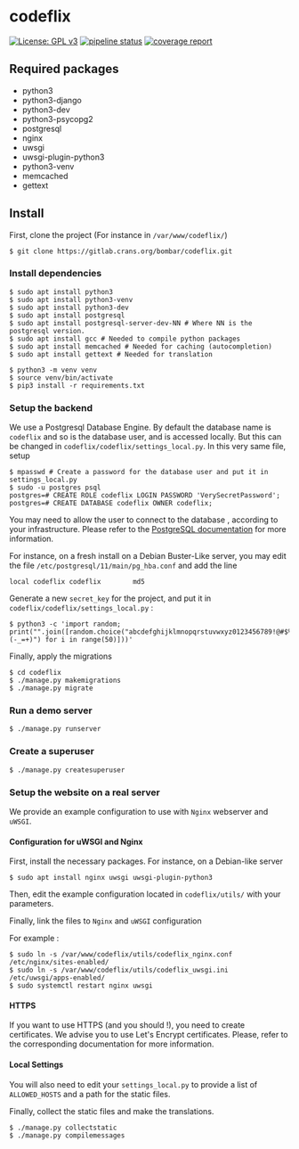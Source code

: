 codeflix
========
[![License: GPL v3](https://img.shields.io/badge/License-GPL%20v3-blue.svg)](https://www.gnu.org/licenses/gpl-3.0.txt)
[![pipeline status](https://gitlab.crans.org/bombar/codeflix/badges/master/pipeline.svg)](https://gitlab.crans.org/bombar/codeflix/commits/master)
[![coverage report](https://gitlab.crans.org/bombar/codeflix/badges/master/coverage.svg)](https://gitlab.crans.org/bombar/codeflix/commits/maste)

Required packages
-----------------

 * python3
 * python3-django
 * python3-dev
 * python3-psycopg2
 * postgresql
 * nginx
 * uwsgi
 * uwsgi-plugin-python3
 * python3-venv
 * memcached
 * gettext

## Install

First, clone the project (For instance in `/var/www/codeflix/`)

	$ git clone https://gitlab.crans.org/bombar/codeflix.git

### Install dependencies

	$ sudo apt install python3
    $ sudo apt install python3-venv
	$ sudo apt install python3-dev
    $ sudo apt install postgresql
	$ sudo apt install postgresql-server-dev-NN # Where NN is the postgresql version.
	$ sudo apt install gcc # Needed to compile python packages
	$ sudo apt install memcached # Needed for caching (autocompletion)
	$ sudo apt install gettext # Needed for translation

	$ python3 -m venv venv
	$ source venv/bin/activate
    $ pip3 install -r requirements.txt


### Setup the backend

We use a Postgresql Database Engine. By default the database name is `codeflix` and so is the database user, and is accessed locally. But this can be changed in `codeflix/codeflix/settings_local.py`. In this very same file, setup

	$ mpasswd # Create a password for the database user and put it in settings_local.py
	$ sudo -u postgres psql
	postgres=# CREATE ROLE codeflix LOGIN PASSWORD 'VerySecretPassword';
	postgres=# CREATE DATABASE codeflix OWNER codeflix;

You may need to allow the user <codeflix> to connect to the database <codeflix>, according to your infrastructure. Please refer to the [PostgreSQL documentation](https://www.postgresql.org/docs/) for more information.

For instance, on a fresh install on a Debian Buster-Like server, you may edit the file `/etc/postgresql/11/main/pg_hba.conf` and add the line

	local codeflix codeflix        md5


Generate a new `secret_key` for the project, and put it in `codeflix/codeflix/settings_local.py` :

	$ python3 -c 'import random; print("".join([random.choice("abcdefghijklmnopqrstuvwxyz0123456789!@#$%&*(-_=+)") for i in range(50)]))'

Finally, apply the migrations

	$ cd codeflix
	$ ./manage.py makemigrations
	$ ./manage.py migrate


### Run a demo server

	$ ./manage.py runserver


### Create a superuser

	$ ./manage.py createsuperuser


### Setup the website on a real server

We provide an example configuration to use with `Nginx` webserver and `uWSGI`.

#### Configuration for uWSGI and Nginx

First, install the necessary packages. For instance, on a Debian-like server

    $ sudo apt install nginx uwsgi uwsgi-plugin-python3

Then, edit the example configuration located in `codeflix/utils/` with your parameters.

Finally, link the files to `Nginx` and `uWSGI` configuration

For example :

    $ sudo ln -s /var/www/codeflix/utils/codeflix_nginx.conf /etc/nginx/sites-enabled/
    $ sudo ln -s /var/www/codeflix/utils/codeflix_uwsgi.ini /etc/uwsgi/apps-enabled/
    $ sudo systemctl restart nginx uwsgi

#### HTTPS

If you want to use HTTPS (and you should !), you need to create certificates. We advise you to use Let's Encrypt certificates. Please, refer to the corresponding documentation for more information.

#### Local Settings

You will also need to edit your `settings_local.py` to provide a list of `ALLOWED_HOSTS` and a path for the static files.

Finally, collect the static files and make the translations.

    $ ./manage.py collectstatic
    $ ./manage.py compilemessages
